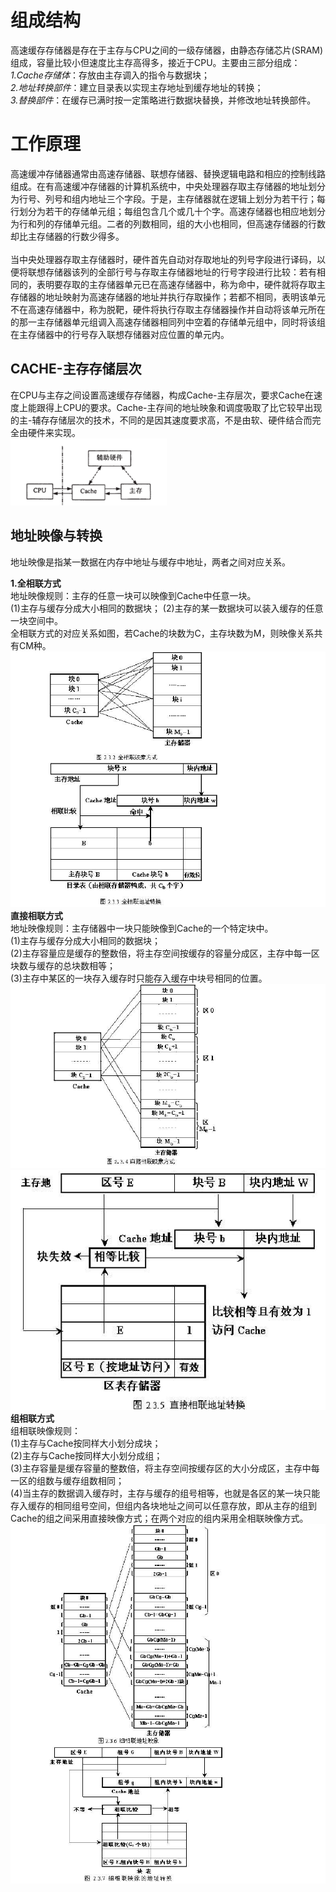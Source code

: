 **组成结构**
==
高速缓存存储器是存在于主存与CPU之间的一级存储器，由静态存储芯片(SRAM)组成，容量比较小但速度比主存高得多，接近于CPU。主要由三部分组成：  
*1.Cache存储体*：存放由主存调入的指令与数据块；  
*2.地址转换部件*：建立目录表以实现主存地址到缓存地址的转换；  
*3.替换部件*：在缓存已满时按一定策略进行数据块替换，并修改地址转换部件。

**工作原理**
==
高速缓冲存储器通常由高速存储器、联想存储器、替换逻辑电路和相应的控制线路组成。在有高速缓冲存储器的计算机系统中，中央处理器存取主存储器的地址划分为行号、列号和组内地址三个字段。于是，主存储器就在逻辑上划分为若干行；每行划分为若干的存储单元组；每组包含几个或几十个字。高速存储器也相应地划分为行和列的存储单元组。二者的列数相同，组的大小也相同，但高速存储器的行数却比主存储器的行数少得多。  
<br/>当中央处理器存取主存储器时，硬件首先自动对存取地址的列号字段进行译码，以便将联想存储器该列的全部行号与存取主存储器地址的行号字段进行比较：若有相同的，表明要存取的主存储器单元已在高速存储器中，称为命中，硬件就将存取主存储器的地址映射为高速存储器的地址并执行存取操作；若都不相同，表明该单元不在高速存储器中，称为脱靶，硬件将执行存取主存储器操作并自动将该单元所在的那一主存储器单元组调入高速存储器相同列中空着的存储单元组中，同时将该组在主存储器中的行号存入联想存储器对应位置的单元内。   

**CACHE-主存存储层次**   
--
在CPU与主存之间设置高速缓存存储器，构成Cache-主存层次，要求Cache在速度上能跟得上CPU的要求。Cache-主存间的地址映象和调度吸取了比它较早出现的主-辅存存储层次的技术，不同的是因其速度要求高，不是由软、硬件结合而完全由硬件来实现。  
![images](https://github.com/caijiahao2018/ichw/blob/master/baidu1.png)   

**地址映像与转换**
--  
地址映像是指某一数据在内存中地址与缓存中地址，两者之间对应关系。  

**1.全相联方式**  
地址映像规则：主存的任意一块可以映像到Cache中任意一块。  
(1)主存与缓存分成大小相同的数据块；
(2)主存的某一数据块可以装入缓存的任意一块空间中。  
全相联方式的对应关系如图，若Cache的块数为C，主存块数为M，则映像关系共有CM种。  
![images](https://github.com/caijiahao2018/ichw/blob/master/baidu2.png)  
**直接相联方式**  
地址映像规则：主存储器中一块只能映像到Cache的一个特定块中。  
(1)主存与缓存分成大小相同的数据块；  
(2)主存容量应是缓存的整数倍，将主存空间按缓存的容量分成区，主存中每一区块数与缓存的总块数相等；  
(3)主存中某区的一块存入缓存时只能存入缓存中块号相同的位置。  
![images](https://github.com/caijiahao2018/ichw/blob/master/baidu6.png)  
![images](https://github.com/caijiahao2018/ichw/blob/master/untitled.png)  
**组相联方式**  
组相联映像规则：  
(1)主存与Cache按同样大小划分成块；  
(2)主存与Cache按同样大小划分成组；  
(3)主存容量是缓存容量的整数倍，将主存空间按缓存区的大小分成区，主存中每一区的组数与缓存组数相同；  
(4)当主存的数据调入缓存时，主存与缓存的组号相等，也就是各区的某一块只能存入缓存的相同组号空间，但组内各块地址之间可以任意存放，即从主存的组到Cache的组之间采用直接映像方式；在两个对应的组内采用全相联映像方式。  
![images](https://github.com/caijiahao2018/ichw/blob/master/baidu5.png)




